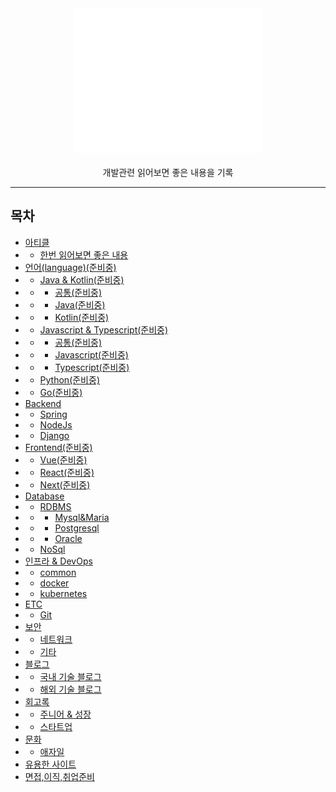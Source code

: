 <div align=center>
    <div>
        <a href="https://github.com/132262B/tech-reads-archive">
            <img width="300" src="https://raw.githubusercontent.com/132262B/tech-reads-archive/main/images/title.png">
          </a>
    </div>
    <br>
    <div>
        개발관련 읽어보면 좋은 내용을 기록
    </div>
</div>

---

## 목차
* [아티클](https://github.com/132262B/tech-reads-archive/tree/main/article#목차)
* * [한번 읽어보면 좋은 내용](https://github.com/132262B/tech-reads-archive/tree/main/article#한번-읽어보면-좋은-내용)
* [언어(language)(준비중)]()
* * [Java & Kotlin(준비중)]()
* * * [공통(준비중)]()
* * * [Java(준비중)]()
* * * [Kotlin(준비중)]()
* * [Javascript & Typescript(준비중)]()
* * * [공통(준비중)]()
* * * [Javascript(준비중)]()
* * * [Typescript(준비중)]()
* * [Python(준비중)]()
* * [Go(준비중)]()
* [Backend](https://github.com/132262B/tech-reads-archive/tree/main/backend#목차)
* * [Spring](https://github.com/132262B/tech-reads-archive/tree/main/backend#Spring)
* * [NodeJs](https://github.com/132262B/tech-reads-archive/tree/main/backend#NodeJs)
* * [Django](https://github.com/132262B/tech-reads-archive/tree/main/backend#Django)
* [Frontend(준비중)]()
* * [Vue(준비중)]()
* * [React(준비중)]()
* * [Next(준비중)]()
* [Database](https://github.com/132262B/tech-reads-archive/tree/main/database)
* * [RDBMS](https://github.com/132262B/tech-reads-archive/tree/main/database#RDBMS)
* * * [Mysql&Maria](https://github.com/132262B/tech-reads-archive/tree/main/database#Mysql&Maria)
* * * [Postgresql](https://github.com/132262B/tech-reads-archive/tree/main/database#Postgresql)
* * * [Oracle](https://github.com/132262B/tech-reads-archive/tree/main/database#Oracle)
* * [NoSql](https://github.com/132262B/tech-reads-archive/tree/main/database#NoSql)
* [인프라 & DevOps](https://github.com/132262B/tech-reads-archive/tree/main/infra&devops)
* * [common](https://github.com/132262B/tech-reads-archive/tree/main/infra&devops#common)
* * [docker](https://github.com/132262B/tech-reads-archive/tree/main/infra&docker)
* * [kubernetes](https://github.com/132262B/tech-reads-archive/tree/main/infra&devops#kubernetes)
* [ETC](https://github.com/132262B/tech-reads-archive/tree/main/etc#목차)
* * [Git](https://github.com/132262B/tech-reads-archive/tree/main/etc#Git)
* [보안](https://github.com/132262B/tech-reads-archive/tree/main/security#목차)
* * [네트워크](https://github.com/132262B/tech-reads-archive/tree/main/security#네트워크)
* * [기타](https://github.com/132262B/tech-reads-archive/tree/main/security#기타)
* [블로그](https://github.com/132262B/tech-reads-archive/tree/main/blog#목차)
* * [국내 기술 블로그](https://github.com/132262B/tech-reads-archive/tree/main/blog#국내-기술-블로그)
* * [해외 기술 블로그](https://github.com/132262B/tech-reads-archive/tree/main/blog#해외-기술-블로그)
* [회고록](https://github.com/132262B/tech-reads-archive/tree/main/memoir#목차)
* * [주니어 & 성장](https://github.com/132262B/tech-reads-archive/tree/main/memoir#주니어&성장)
* * [스타트업](https://github.com/132262B/tech-reads-archive/tree/main/memoir#스타트업)
* [문화](https://github.com/132262B/tech-reads-archive/tree/main/culture)
* * [애자일](https://github.com/132262B/tech-reads-archive/tree/main/culture#애자일)
* [유용한 사이트](https://github.com/132262B/tech-reads-archive/tree/main/useful-site)
* [면접,이직,취업준비](https://github.com/132262B/tech-reads-archive/tree/main/interview)